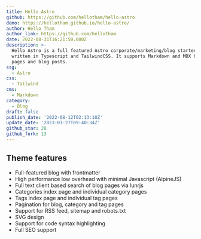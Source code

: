 ```yaml
---
title: Hello Astro
github: https://github.com/hellotham/hello-astro
demo: https://hellotham.github.io/hello-astro/
author: Hello Tham
author_link: https://github.com/hellotham
date: 2022-08-31T16:21:50.000Z
description: >-
  Hello Astro is a full featured Astro corporate/marketing/blog starter theme
  written in Typescript and TailwindCSS. It supports Markdown and MDX based
  pages and blog posts.
ssg:
  - Astro
css:
  - Tailwind
cms:
  - Markdown
category:
  - Blog
draft: false
publish_date: '2022-08-12T02:13:10Z'
update_date: '2023-01-27T09:40:34Z'
github_star: 28
github_fork: 13
---
```


## Theme features

- Full-featured blog with frontmatter
- High performance low overhead with minimal Javascript (AlpineJS)
- Full text client based search of blog pages via lunrjs
- Categories index page and individual category pages
- Tags index page and individual tag pages
- Pagination for blog, category and tag pages
- Support for RSS feed, sitemap and robots.txt
- SVG design
- Support for code syntax highlighting
- Full SEO support
